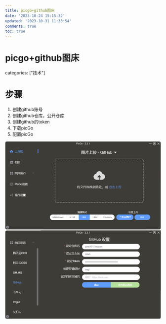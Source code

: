 ```yaml
---
title: picgo+github图床
date: '2023-10-24 15:15:32'
updated: '2023-10-31 11:33:54'
comments: true
toc: true
---
```


# picgo+github图床

categories: ["技术"]

# 步骤

1. 创建github账号
2. 创建github仓库，公开仓库
3. 创建github的token
4. 下载picGo
5. 配置picGo

​![image.png](https://raw.githubusercontent.com/maozhg/notebook/main/pic/202310311133906.png)  
​![image.png](https://raw.githubusercontent.com/maozhg/notebook/main/pic/202310311133884.png)​
